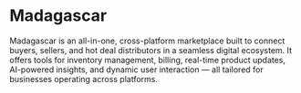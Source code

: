 # Madagascar
Madagascar is an all-in-one, cross-platform marketplace built to connect buyers, sellers, and hot deal distributors in a seamless digital ecosystem. It offers tools for inventory management, billing, real-time product updates, AI-powered insights, and dynamic user interaction — all tailored for businesses operating across platforms.
